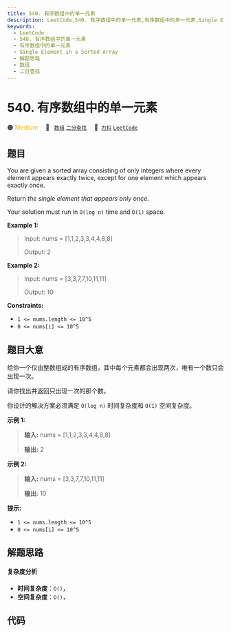 ```yaml
---
title: 540. 有序数组中的单一元素
description: LeetCode,540. 有序数组中的单一元素,有序数组中的单一元素,Single Element in a Sorted Array,解题思路,数组,二分查找
keywords:
  - LeetCode
  - 540. 有序数组中的单一元素
  - 有序数组中的单一元素
  - Single Element in a Sorted Array
  - 解题思路
  - 数组
  - 二分查找
---
```


# 540. 有序数组中的单一元素

🟠 <font color=#ffb800>Medium</font>&emsp; 🔖&ensp; [`数组`](/tag/array.md) [`二分查找`](/tag/binary-search.md)&emsp; 🔗&ensp;[`力扣`](https://leetcode.cn/problems/single-element-in-a-sorted-array) [`LeetCode`](https://leetcode.com/problems/single-element-in-a-sorted-array)

## 题目

You are given a sorted array consisting of only integers where every element
appears exactly twice, except for one element which appears exactly once.

Return _the single element that appears only once_.

Your solution must run in `O(log n)` time and `O(1)` space.



**Example 1:**

> Input: nums = [1,1,2,3,3,4,4,8,8]
> 
> Output: 2

**Example 2:**

> Input: nums = [3,3,7,7,10,11,11]
> 
> Output: 10

**Constraints:**

  * `1 <= nums.length <= 10^5`
  * `0 <= nums[i] <= 10^5`


## 题目大意

给你一个仅由整数组成的有序数组，其中每个元素都会出现两次，唯有一个数只会出现一次。

请你找出并返回只出现一次的那个数。

你设计的解决方案必须满足 `O(log n)` 时间复杂度和 `O(1)` 空间复杂度。



**示例 1:**

> 
> 
> 
> 
> 
> **输入:** nums = [1,1,2,3,3,4,4,8,8]
> 
> **输出:** 2
> 
> 

**示例 2:**

> 
> 
> 
> 
> 
> **输入:** nums =  [3,3,7,7,10,11,11]
> 
> **输出:** 10
> 
> 



**提示:**

  * `1 <= nums.length <= 10^5`
  * `0 <= nums[i] <= 10^5`


## 解题思路

#### 复杂度分析

- **时间复杂度**：`O()`，
- **空间复杂度**：`O()`，

## 代码

```javascript

```